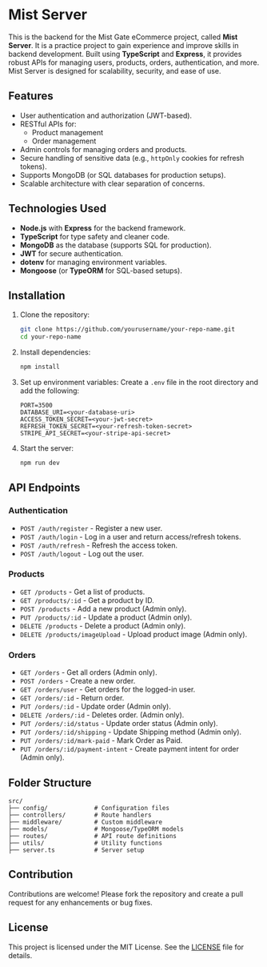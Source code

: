 # Mist Server

This is the backend for the Mist Gate eCommerce project, called **Mist Server**. It is a practice project to gain experience and improve skills in backend development. Built using **TypeScript** and **Express**, it provides robust APIs for managing users, products, orders, authentication, and more. Mist Server is designed for scalability, security, and ease of use.

## Features

- User authentication and authorization (JWT-based).
- RESTful APIs for:
  - Product management
  - Order management
- Admin controls for managing orders and products.
- Secure handling of sensitive data (e.g., `httpOnly` cookies for refresh tokens).
- Supports MongoDB (or SQL databases for production setups).
- Scalable architecture with clear separation of concerns.

## Technologies Used

- **Node.js** with **Express** for the backend framework.
- **TypeScript** for type safety and cleaner code.
- **MongoDB** as the database (supports SQL for production).
- **JWT** for secure authentication.
- **dotenv** for managing environment variables.
- **Mongoose** (or **TypeORM** for SQL-based setups).

## Installation

1. Clone the repository:
   ```bash
   git clone https://github.com/yourusername/your-repo-name.git
   cd your-repo-name
   ```

2. Install dependencies:
   ```bash
   npm install
   ```

3. Set up environment variables:
   Create a `.env` file in the root directory and add the following:
   ```env
   PORT=3500
   DATABASE_URI=<your-database-uri>
   ACCESS_TOKEN_SECRET=<your-jwt-secret>
   REFRESH_TOKEN_SECRET=<your-refresh-token-secret>
   STRIPE_API_SECRET=<your-stripe-api-secret>
   ```

4. Start the server:
   ```bash
   npm run dev
   ```

## API Endpoints

### Authentication
- `POST /auth/register` - Register a new user.
- `POST /auth/login` - Log in a user and return access/refresh tokens.
- `POST /auth/refresh` - Refresh the access token.
- `POST /auth/logout` - Log out the user.

### Products
- `GET /products` - Get a list of products.
- `GET /products/:id` - Get a product by ID.
- `POST /products` - Add a new product (Admin only).
- `PUT /products/:id` - Update a product (Admin only).
- `DELETE /products` - Delete a product (Admin only).
- `DELETE /products/imageUpload` - Upload product image (Admin only).

### Orders
- `GET /orders` - Get all orders (Admin only).
- `POST /orders` - Create a new order.
- `GET /orders/user` - Get orders for the logged-in user.
- `GET /orders/:id` - Return order.
- `PUT /orders/:id` - Update order (Admin only).
- `DELETE /orders/:id` - Deletes order. (Admin only).
- `PUT /orders/:id/status` - Update order status (Admin only).
- `PUT /orders/:id/shipping` - Update Shipping method (Admin only).
- `PUT /orders/:id/mark-paid` - Mark Order as Paid.
- `PUT /orders/:id/payment-intent` - Create payment intent for order (Admin only).

## Folder Structure

```plaintext
src/
├── config/             # Configuration files
├── controllers/        # Route handlers
├── middleware/         # Custom middleware
├── models/             # Mongoose/TypeORM models
├── routes/             # API route definitions
├── utils/              # Utility functions
├── server.ts           # Server setup
```

## Contribution

Contributions are welcome! Please fork the repository and create a pull request for any enhancements or bug fixes.

## License

This project is licensed under the MIT License. See the [LICENSE](./LICENSE) file for details.
